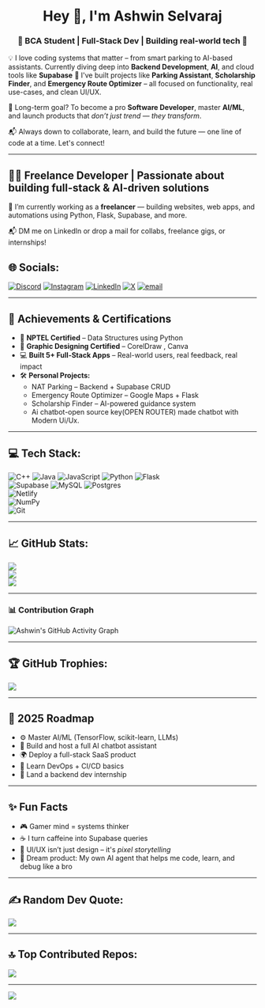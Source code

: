 <h1 align="center">Hey 👋, I'm Ashwin Selvaraj</h1>
<h3 align="center">🚀 BCA Student | Full-Stack Dev | Building real-world tech 🔧</h3> 
  
💡 I love coding systems that matter – from smart parking to AI-based assistants. Currently diving deep into **Backend Development**, **AI**, and cloud tools like **Supabase** 
🔧 I've built projects like **Parking Assistant**, **Scholarship Finder**, and **Emergency Route Optimizer** – all focused on functionality, real use-cases, and clean UI/UX.  
  
🎯 Long-term goal? To become a pro **Software Developer**, master **AI/ML**, and launch products that *don’t just trend — they transform*.  
  
📬 Always down to collaborate, learn, and build the future — one line of code at a time. Let's connect!

---

## 👨‍💻 Freelance Developer | Passionate about building full-stack & AI-driven solutions

🔭 I’m currently working as a **freelancer** — building websites, web apps, and automations using Python, Flask, Supabase, and more.

📬 DM me on LinkedIn or drop a mail for collabs, freelance gigs, or internships!

## 🌐 Socials:
[![Discord](https://img.shields.io/badge/Discord-%237289DA.svg?logo=discord&logoColor=white)](https://discord.gg/1301039254641709077) 
[![Instagram](https://img.shields.io/badge/Instagram-%23E4405F.svg?logo=Instagram&logoColor=white)](https://instagram.com/ashwin_444_) 
[![LinkedIn](https://img.shields.io/badge/LinkedIn-%230077B5.svg?logo=linkedin&logoColor=white)](https://www.linkedin.com/in/ashwinselvaraj-19-linkdin/)
[![X](https://img.shields.io/badge/X-black.svg?logo=X&logoColor=white)](https://x.com/@_Ashwin_19) 
[![email](https://img.shields.io/badge/Email-D14836?logo=gmail&logoColor=white)](mailto:ashwinselvaraj19@gmail.com) 

---

## 🏅 Achievements & Certifications
- 🧠 **NPTEL Certified** – Data Structures using Python  
- 🎨 **Graphic Designing Certified** – CorelDraw , Canva
- 💻 **Built 5+ Full-Stack Apps** – Real-world users, real feedback, real impact  
- 🛠 **Personal Projects:**
  - NAT Parking – Backend + Supabase CRUD
  - Emergency Route Optimizer – Google Maps + Flask
  - Scholarship Finder – AI-powered guidance system
  - Ai chatbot-open source key(OPEN ROUTER) made chatbot with Modern Ui/Ux.
---

## 💻 Tech Stack:
![C++](https://img.shields.io/badge/c++-%2300599C.svg?style=for-the-badge&logo=c%2B%2B&logoColor=white) 
![Java](https://img.shields.io/badge/java-%23ED8B00.svg?style=for-the-badge&logo=openjdk&logoColor=white) 
![JavaScript](https://img.shields.io/badge/javascript-%23323330.svg?style=for-the-badge&logo=javascript&logoColor=%23F7DF1E) 
![Python](https://img.shields.io/badge/python-3670A0?style=for-the-badge&logo=python&logoColor=ffdd54) 
![Flask](https://img.shields.io/badge/flask-%23000.svg?style=for-the-badge&logo=flask&logoColor=white)  
![Supabase](https://img.shields.io/badge/Supabase-3ECF8E?style=for-the-badge&logo=supabase&logoColor=white) 
![MySQL](https://img.shields.io/badge/mysql-4479A1.svg?style=for-the-badge&logo=mysql&logoColor=white) 
![Postgres](https://img.shields.io/badge/postgres-%23316192.svg?style=for-the-badge&logo=postgresql&logoColor=white)  
![Netlify](https://img.shields.io/badge/netlify-%23000000.svg?style=for-the-badge&logo=netlify&logoColor=#00C7B7)  
![NumPy](https://img.shields.io/badge/numpy-%23013243.svg?style=for-the-badge&logo=numpy&logoColor=white)  
![Git](https://img.shields.io/badge/git-%23F05033.svg?style=for-the-badge&logo=git&logoColor=white)  

---

## 📈 GitHub Stats:
![](https://github-readme-stats.vercel.app/api?username=AshwinSelvaraj-19&theme=radical&hide_border=false&include_all_commits=false&count_private=false)<br/>
![](https://nirzak-streak-stats.vercel.app/?user=AshwinSelvaraj-19&theme=radical&hide_border=false)<br/>
![](https://github-readme-stats.vercel.app/api/top-langs/?username=AshwinSelvaraj-19&theme=radical&hide_border=false&include_all_commits=false&count_private=false&layout=compact)

---

### 📊 Contribution Graph
![Ashwin's GitHub Activity Graph](https://github-readme-activity-graph.vercel.app/graph?username=AshwinSelvaraj-19&theme=react-dark&area=true&hide_border=true)

---

## 🏆 GitHub Trophies:
![](https://github-profile-trophy.vercel.app/?username=AshwinSelvaraj-19&theme=onedark&no-frame=false&no-bg=false&margin-w=4)

---

## 📍 2025 Roadmap
- ⚙️ Master AI/ML (TensorFlow, scikit-learn, LLMs)  
- 🧠 Build and host a full AI chatbot assistant  
- 🌍 Deploy a full-stack SaaS product  
- 📲 Learn DevOps + CI/CD basics  
- 🎯 Land a backend dev internship  

---

## ✨ Fun Facts
- 🎮 Gamer mind = systems thinker  
- ☕ I turn caffeine into Supabase queries  
- 🎨 UI/UX isn’t just design – it's *pixel storytelling*  
- 🤖 Dream product: My own AI agent that helps me code, learn, and debug like a bro  

---

## ✍️ Random Dev Quote:
![](https://quotes-github-readme.vercel.app/api?type=horizontal&theme=radical)

---

## 🔝 Top Contributed Repos:
![](https://github-contributor-stats.vercel.app/api?username=AshwinSelvaraj-19&limit=5&theme=dark&combine_all_yearly_contributions=true)

---

[![](https://visitcount.itsvg.in/api?id=AshwinSelvaraj-19&icon=1&color=2)](https://visitcount.itsvg.in)

<!-- Proudly created with GPRM ( https://gprm.itsvg.in ) -->

